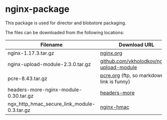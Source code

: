 nginx-package
============
This package is used for director and blobstore packaging.

The files can be downloaded from the following locations:

| Filename | Download URL |
| -------- | ------------ |
| nginx-1.17.3.tar.gz | [nginx.org](http://nginx.org/download/nginx-1.17.3.tar.gz) |
| nginx-upload-module-2.3.0.tar.gz | [github.com/vkholodkov/nginx-upload-module](https://github.com/fdintino/nginx-upload-module/archive/2.3.0.tar.gz)
| pcre-8.43.tar.gz | [pcre.org](ftp://ftp.csx.cam.ac.uk/pub/software/programming/pcre/pcre-8.43.tar.gz) (ftp, so markdown link is funny)|
| headers-more-nginx-module-0.30.tar.gz | [headers-more](https://github.com/openresty/headers-more-nginx-module/releases)
| ngx_http_hmac_secure_link_module-0.3.tar.gz | [nginx-hmac](https://github.com/nginx-modules/ngx_http_hmac_secure_link_module/releases)
